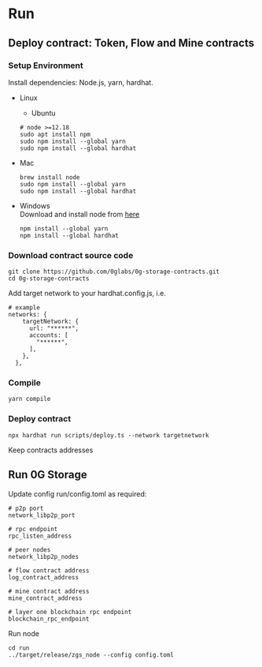 # Run

## Deploy contract: Token, Flow and Mine contracts

### Setup Environment

Install dependencies: Node.js, yarn, hardhat.

- Linux

  - Ubuntu

  ```shell
  # node >=12.18
  sudo apt install npm
  sudo npm install --global yarn
  sudo npm install --global hardhat
  ```

- Mac

  ```shell
  brew install node
  sudo npm install --global yarn
  sudo npm install --global hardhat
  ```

- Windows  
  Download and install node from [here](https://nodejs.org/en/download/)
  ```shell
  npm install --global yarn
  npm install --global hardhat
  ```

### Download contract source code

```shell
git clone https://github.com/0glabs/0g-storage-contracts.git
cd 0g-storage-contracts
```

Add target network to your hardhat.config.js, i.e.

```shell
# example
networks: {
    targetNetwork: {
      url: "******",
      accounts: [
        "******",
      ],
    },
  },
```

### Compile

```shell
yarn compile
```

### Deploy contract

```shell
npx hardhat run scripts/deploy.ts --network targetnetwork
```

Keep contracts addresses

## Run 0G Storage

Update config run/config.toml as required:

```shell
# p2p port
network_libp2p_port

# rpc endpoint
rpc_listen_address

# peer nodes
network_libp2p_nodes

# flow contract address
log_contract_address

# mine contract address
mine_contract_address

# layer one blockchain rpc endpoint
blockchain_rpc_endpoint
```

Run node

```shell
cd run
../target/release/zgs_node --config config.toml
```

